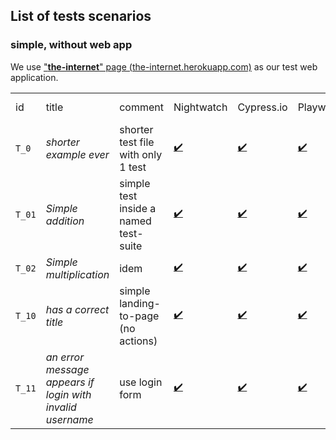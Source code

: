 ## List of tests scenarios

### simple, without web app


We use  ["**the-internet**" page (the-internet.herokuapp.com)](https://the-internet.herokuapp.com) as our test web application.

<table>
    <tr>
        <td>id</td>
        <td>title</td>
        <td>comment</td>
        <td>Nightwatch</td>
        <td>Cypress.io</td>
        <td>Playwright</td>
        <td>Selenium (+Jest)</td>
    </tr>
    <tr>
        <td><code>T_0</code></td>
        <td><em>shorter example ever</em></td>
        <td>shorter test file with only 1 test</td>
        <td><a href="./with-nightwatch/tests/simple/simpleSingleTest.spec.ts" >✔️</a></td>
        <td><a href="./with-cypressio/tests/simple/simpleSingleTest.spec.ts" >✔️</a></td>
        <td><a href="./with-playwright/tests/simple/simpleSingleTest.spec.ts" >✔️</a></td>
        <td><a href="./with-selenium-jest/tests/simple/simpleSingleTest.spec.ts" >✔️</a></td>
    </tr>
    <tr>
        <td><code>T_01</code></td>
        <td><em>Simple addition</em></td>
        <td>simple test inside a named test-suite</td>
        <td><a href="./with-nightwatch/tests/simple/simpleTestSuite.spec.ts" >✔️</a></td>
        <td><a href="./with-cypressio/tests/simple/simpleTestSuite.spec.ts" >✔️</a></td>
        <td><a href="./with-playwright/tests/simple/simpleTestSuite.spec.ts" >✔️</a></td>
        <td><a href="./with-selenium-jest/tests/simple/simpleTestSuite.spec.ts" >✔️</a></td>
    </tr>
    <tr>
        <td><code>T_02</code></td>
        <td><em>Simple multiplication</em></td>
        <td>idem</td>
        <td><a href="./with-nightwatch/tests/simple/simpleTestSuite.spec.ts" >✔️</a></td>
        <td><a href="./with-cypressio/tests/simple/simpleTestSuite.spec.ts" >✔️</a></td>
        <td><a href="./with-playwright/tests/simple/simpleTestSuite.spec.ts" >✔️</a></td>
        <td><a href="./with-selenium-jest/tests/simple/simpleTestSuite.spec.ts" >✔️</a></td>
    </tr>
    <tr>
        <td><code>T_10</code></td>
        <td><em>has a correct title</em></td>
        <td>simple landing-to-page (no actions)</td>
        <td><a href="./with-nightwatch/tests/web/theInternet.spec.ts" >✔️</a></td>
        <td><a href="./with-cypressio/tests/web/theInternet.spec.ts" >✔️</a></td>
        <td><a href="./with-playwright/tests/web/theInternet.spec.ts" >✔️</a></td>
        <td><a href="./with-selenium-jest/tests/web/theInternet.spec.ts" >✔️</a></td>
    </tr>
    <tr>
        <td><code>T_11</code></td>
        <td><em>an error message appears if login with invalid username</em></td>
        <td>use login form</td>
        <td><a href="./with-nightwatch/tests/web/theInternet.spec.ts" >✔️</a></td>
        <td><a href="./with-cypressio/tests/web/theInternet.spec.ts" >✔️</a></td>
        <td><a href="./with-playwright/tests/web/theInternet.spec.ts" >✔️</a></td>
        <td><a href="./with-selenium-jest/tests/web/theInternet.spec.ts" >✔️</a></td>
    </tr>
</table>